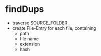 # findDups
- traverse SOURCE_FOLDER
- create File-Entry for each file, containing
  - path
  - file name
  - extension
  - hash

